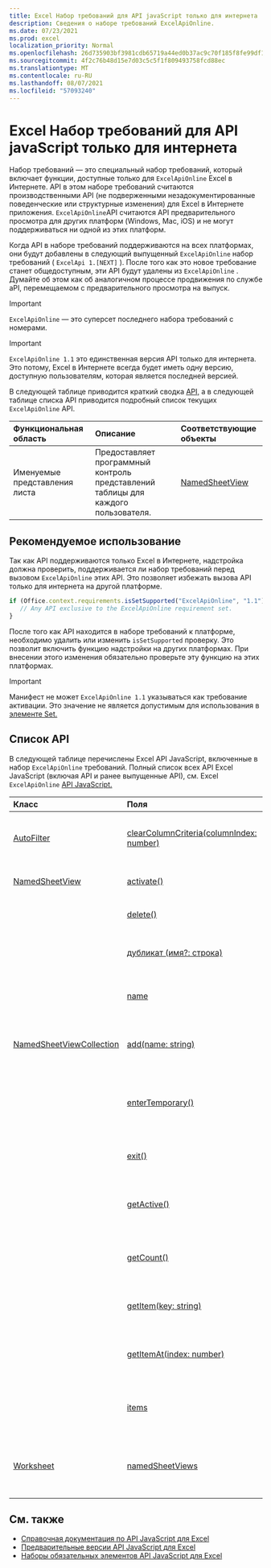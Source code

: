 ```yaml
---
title: Excel Набор требований для API javaScript только для интернета
description: Сведения о наборе требований ExcelApiOnline.
ms.date: 07/23/2021
ms.prod: excel
localization_priority: Normal
ms.openlocfilehash: 26d735903bf3981cdb65719a44ed0b37ac9c70f185f8fe99df1e5c3669e19d80
ms.sourcegitcommit: 4f2c76b48d15e7d03c5c5f1f809493758fcd88ec
ms.translationtype: MT
ms.contentlocale: ru-RU
ms.lasthandoff: 08/07/2021
ms.locfileid: "57093240"
---
```

# <a name="excel-javascript-api-online-only-requirement-set"></a>Excel Набор требований для API javaScript только для интернета

Набор требований — это специальный набор требований, который включает функции, доступные только для `ExcelApiOnline` Excel в Интернете. API в этом наборе требований считаются производственными API (не подверженными незадокументированные поведенческие или структурные изменения) для Excel в Интернете приложения. `ExcelApiOnline`API считаются API предварительного просмотра для других платформ (Windows, Mac, iOS) и не могут поддерживаться ни одной из этих платформ.

Когда API в наборе требований поддерживаются на всех платформах, они будут добавлены в следующий выпущенный `ExcelApiOnline` набор требований ( `ExcelApi 1.[NEXT]` ). После того как это новое требование станет общедоступным, эти API будут удалены из `ExcelApiOnline` . Думайте об этом как об аналогичном процессе продвижения по службе aPI, перемещаемом с предварительного просмотра на выпуск.

> [!IMPORTANT]
> `ExcelApiOnline` — это суперсет последнего набора требований с номерами.

> [!IMPORTANT]
> `ExcelApiOnline 1.1` это единственная версия API только для интернета. Это потому, Excel в Интернете всегда будет иметь одну версию, доступную пользователям, которая является последней версией.

В следующей таблице приводится краткий сводка [API,](#api-list) а в следующей таблице списка API приводится подробный список текущих `ExcelApiOnline` API.

| Функциональная область | Описание | Соответствующие объекты |
|:--- |:--- |:--- |
| Именуемые представления листа | Предоставляет программный контроль представлений таблицы для каждого пользователя. | [NamedSheetView](/javascript/api/excel/excel.namedsheetview) |

## <a name="recommended-usage"></a>Рекомендуемое использование

Так как API поддерживаются только Excel в Интернете, надстройка должна проверить, поддерживается ли набор требований перед вызовом `ExcelApiOnline` этих API. Это позволяет избежать вызова API только для интернета на другой платформе.

```js
if (Office.context.requirements.isSetSupported("ExcelApiOnline", "1.1")) {
   // Any API exclusive to the ExcelApiOnline requirement set.
}
```

После того как API находится в наборе требований к платформе, необходимо удалить или изменить `isSetSupported` проверку. Это позволит включить функцию надстройки на других платформах. При внесении этого изменения обязательно проверьте эту функцию на этих платформах.

> [!IMPORTANT]
> Манифест не может `ExcelApiOnline 1.1` указываться как требование активации. Это значение не является допустимым для использования в [элементе Set.](../manifest/set.md)

## <a name="api-list"></a>Список API

В следующей таблице перечислены Excel API JavaScript, включенные в набор `ExcelApiOnline` требований. Полный список всех API Excel JavaScript (включая API и ранее выпущенные API), см. Excel `ExcelApiOnline` [API JavaScript.](/javascript/api/excel?view=excel-js-online&preserve-view=true)

| Класс | Поля | Описание |
|:---|:---|:---|
|[AutoFilter](/javascript/api/excel/excel.autofilter)|[clearColumnCriteria(columnIndex: number)](/javascript/api/excel/excel.autofilter#clearColumnCriteria_columnIndex_)|Очищает критерии фильтрации столбцов автофайлов.|
|[NamedSheetView](/javascript/api/excel/excel.namedsheetview)|[activate()](/javascript/api/excel/excel.namedsheetview#activate__)|Активирует это представление листа.|
||[delete()](/javascript/api/excel/excel.namedsheetview#delete__)|Удаляет представление листа из листа.|
||[дубликат (имя?: строка)](/javascript/api/excel/excel.namedsheetview#duplicate_name_)|Создает копию этого представления листа.|
||[name](/javascript/api/excel/excel.namedsheetview#name)|Получает или задает имя представления листа.|
|[NamedSheetViewCollection](/javascript/api/excel/excel.namedsheetviewcollection)|[add(name: string)](/javascript/api/excel/excel.namedsheetviewcollection#add_name_)|Создает новое представление листа с заданным именем.|
||[enterTemporary()](/javascript/api/excel/excel.namedsheetviewcollection#enterTemporary__)|Создает и активирует новое временное представление листа.|
||[exit()](/javascript/api/excel/excel.namedsheetviewcollection#exit__)|Выходит из действующего представления листа.|
||[getActive()](/javascript/api/excel/excel.namedsheetviewcollection#getActive__)|Получает в настоящее время активное представление листа.|
||[getCount()](/javascript/api/excel/excel.namedsheetviewcollection#getCount__)|Получает количество просмотров листов в этом листе.|
||[getItem(key: string)](/javascript/api/excel/excel.namedsheetviewcollection#getItem_key_)|Получает представление листа с его именем.|
||[getItemAt(index: number)](/javascript/api/excel/excel.namedsheetviewcollection#getItemAt_index_)|Получает представление листа по индексу в коллекции.|
||[items](/javascript/api/excel/excel.namedsheetviewcollection#items)|Получает загруженные дочерние элементы в этой коллекции.|
|[Worksheet](/javascript/api/excel/excel.worksheet)|[namedSheetViews](/javascript/api/excel/excel.worksheet#namedSheetViews)|Возвращает коллекцию представлений листов, присутствующих в листе.|

## <a name="see-also"></a>См. также

- [Справочная документация по API JavaScript для Excel](/javascript/api/excel?view=excel-js-online&preserve-view=true)
- [Предварительные версии API JavaScript для Excel](excel-preview-apis.md)
- [Наборы обязательных элементов API JavaScript для Excel](excel-api-requirement-sets.md)
